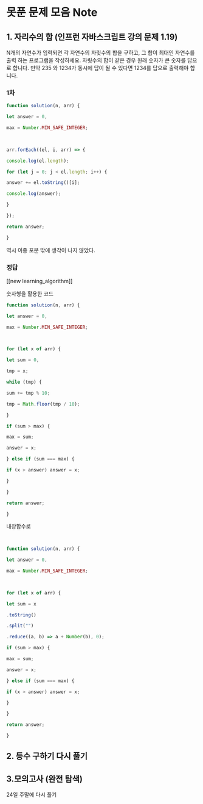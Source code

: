 # 못푼 문제 모음 Note 


## 1. 자리수의 합 (인프런 자바스크립트 강의 문제 1.19)
N개의 자연수가 입력되면 각 자연수의 자릿수의 합을 구하고, 그 합이 최대인 자연수를 출력 하는 프로그램을 작성하세요. 자릿수의 합이 같은 경우 원래 숫자가 큰 숫자를 답으로 합니다. 만약 235 와 1234가 동시에 답이 될 수 있다면 1234를 답으로 출력해야 합니다.


### 1차 
```js
function solution(n, arr) {

let answer = 0,

max = Number.MIN_SAFE_INTEGER;

  

arr.forEach((el, i, arr) => {

console.log(el.length);

for (let j = 0; j < el.length; i++) {

answer += el.toString()[i];

console.log(answer);

}

});

return answer;

}
```

역시 이중 포문 밖에 생각이 나지 않았다. 

### 정답
[[new learning_algorithm]]

숫자형을 활용한 코드 
```js
function solution(n, arr) {

let answer = 0,

max = Number.MIN_SAFE_INTEGER;

  

for (let x of arr) {

let sum = 0,

tmp = x;

while (tmp) {

sum += tmp % 10;

tmp = Math.floor(tmp / 10);

}

if (sum > max) {

max = sum;

answer = x;

} else if (sum === max) {

if (x > answer) answer = x;

}

}

return answer;

}
```

내장함수로 
```js
  

function solution(n, arr) {

let answer = 0,

max = Number.MIN_SAFE_INTEGER;

  

for (let x of arr) {

let sum = x

.toString()

.split("")

.reduce((a, b) => a + Number(b), 0);

if (sum > max) {

max = sum;

answer = x;

} else if (sum === max) {

if (x > answer) answer = x;

}

}

return answer;

}
```
## 2. 등수 구하기 다시 풀기 
## 3.모의고사 (완전 탐색) 
24일 주말에 다시 풀기
